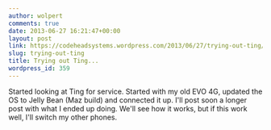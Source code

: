 ```yaml
---
author: wolpert
comments: true
date: 2013-06-27 16:21:47+00:00
layout: post
link: https://codeheadsystems.wordpress.com/2013/06/27/trying-out-ting/
slug: trying-out-ting
title: Trying out Ting...
wordpress_id: 359
---
```


Started looking at Ting for service. Started with my old EVO 4G, updated the OS to Jelly Bean (Maz build) and connected it up. I'll post soon a longer post with what I ended up doing. We'll see how it works, but if this work well, I'll switch my other phones.
